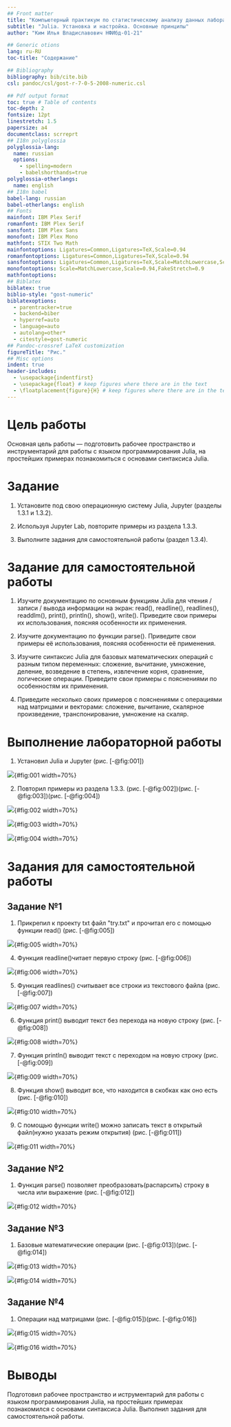 ```yaml
---
## Front matter
title: "Компьютерный практикум по статистическому анализу данных лабораторная работа №1"
subtitle: "Julia. Установка и настройка. Основные принципы"
author: "Ким Илья Владиславович НФИбд-01-21"

## Generic otions
lang: ru-RU
toc-title: "Содержание"

## Bibliography
bibliography: bib/cite.bib
csl: pandoc/csl/gost-r-7-0-5-2008-numeric.csl

## Pdf output format
toc: true # Table of contents
toc-depth: 2
fontsize: 12pt
linestretch: 1.5
papersize: a4
documentclass: scrreprt
## I18n polyglossia
polyglossia-lang:
  name: russian
  options:
	- spelling=modern
	- babelshorthands=true
polyglossia-otherlangs:
  name: english
## I18n babel
babel-lang: russian
babel-otherlangs: english
## Fonts
mainfont: IBM Plex Serif
romanfont: IBM Plex Serif
sansfont: IBM Plex Sans
monofont: IBM Plex Mono
mathfont: STIX Two Math
mainfontoptions: Ligatures=Common,Ligatures=TeX,Scale=0.94
romanfontoptions: Ligatures=Common,Ligatures=TeX,Scale=0.94
sansfontoptions: Ligatures=Common,Ligatures=TeX,Scale=MatchLowercase,Scale=0.94
monofontoptions: Scale=MatchLowercase,Scale=0.94,FakeStretch=0.9
mathfontoptions:
## Biblatex
biblatex: true
biblio-style: "gost-numeric"
biblatexoptions:
  - parentracker=true
  - backend=biber
  - hyperref=auto
  - language=auto
  - autolang=other*
  - citestyle=gost-numeric
## Pandoc-crossref LaTeX customization
figureTitle: "Рис."
## Misc options
indent: true
header-includes:
  - \usepackage{indentfirst}
  - \usepackage{float} # keep figures where there are in the text
  - \floatplacement{figure}{H} # keep figures where there are in the text
---
```


# Цель работы

Основная цель работы — подготовить рабочее пространство и инструментарий для
работы с языком программирования Julia, на простейших примерах познакомиться
с основами синтаксиса Julia.

# Задание 

1. Установите под свою операционную систему Julia, Jupyter (разделы 1.3.1 и 1.3.2).

2. Используя Jupyter Lab, повторите примеры из раздела 1.3.3.

3. Выполните задания для самостоятельной работы (раздел 1.3.4).

# Задание для самостоятельной работы

1. Изучите документацию по основным функциям Julia для чтения / записи / вывода информации на экран: read(), readline(), readlines(), readdlm(), print(),
println(), show(), write(). Приведите свои примеры их использования, поясняя особенности их применения.

2. Изучите документацию по функции parse(). Приведите свои примеры её использования, поясняя особенности её применения.

3. Изучите синтаксис Julia для базовых математических операций с разным типом переменных: сложение, вычитание, умножение, деление, возведение в степень, извлечение
корня, сравнение, логические операции. Приведите свои примеры с пояснениями по
особенностям их применения.

4. Приведите несколько своих примеров с пояснениями с операциями над матрицами
и векторами: сложение, вычитание, скалярное произведение, транспонирование,
умножение на скаляр.

# Выполнение лабораторной работы

1. Установил Julia и Jupyter (рис. [-@fig:001])

![](image/1.png){#fig:001 width=70%}

2. Повторил примеры из раздела 1.3.3. (рис. [-@fig:002])(рис. [-@fig:003])(рис. [-@fig:004])

![](image/2.png){#fig:002 width=70%}

![](image/3.png){#fig:003 width=70%}

![](image/4.png){#fig:004 width=70%}

# Задания для самостоятельной работы

## Задание №1

1. Прикрепил к проекту txt файл "try.txt" и прочитал его с помощью функции read() (рис. [-@fig:005])

![](image/5.png){#fig:005 width=70%}

4. Функция readline()читает первую строку (рис. [-@fig:006])

![](image/6.png){#fig:006 width=70%}

5. Функция readlines() считывает все строки из текстового файла (рис. [-@fig:007])

![](image/7.png){#fig:007 width=70%}

6. Функция print() выводит текст без перехода на новую строку (рис. [-@fig:008])

![](image/8.png){#fig:008 width=70%}

7. Функция println() выводит текст с переходом на новую строку (рис. [-@fig:009])

![](image/9.png){#fig:009 width=70%}

8.  Функция show() выводит все, что находится в скобках как оно есть (рис. [-@fig:010])

![](image/10.png){#fig:010 width=70%}

9.  С помощью функции write() можно записать текст в открытый файл(нужно указать режим открытия) (рис. [-@fig:011])

![](image/11.png){#fig:011 width=70%}

## Задание №2

1. Функция parse() позволяет преобразовать(распарсить) строку в числа или выражение  (рис. [-@fig:012])

![](image/12.png){#fig:012 width=70%}

## Задание №3

1. Базовые математические операции (рис. [-@fig:013])(рис. [-@fig:014])

![](image/13.png){#fig:013 width=70%}

![](image/14.png){#fig:014 width=70%}

## Задание №4

1. Операции над матрицами (рис. [-@fig:015])(рис. [-@fig:016])

![](image/15.png){#fig:015 width=70%}

![](image/16.png){#fig:016 width=70%}


# Выводы

Подготовил рабочее пространство и иструментарий для работы с языком программирования Julia, на простейших примерах познакомился с основами синтаксиса Julia. Выполнил задания для самостоятельной работы.